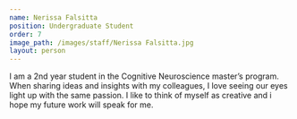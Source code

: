 ```yaml
---
name: Nerissa Falsitta
position: Undergraduate Student
order: 7
image_path: /images/staff/Nerissa Falsitta.jpg
layout: person
---
```

I am a 2nd year student in the Cognitive Neuroscience master’s program. When sharing ideas and insights with my colleagues, I love seeing our eyes light up with the same passion. I like to think of myself as creative and i hope my future work will speak for me.
